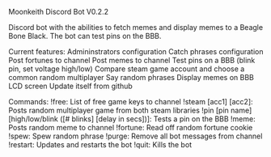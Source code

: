 Moonkeith Discord Bot V0.2.2

Discord bot with the abilities to fetch memes and display memes to a Beagle Bone Black. The bot can test pins on the BBB.

Current features:
  Admininstrators configuration
	Catch phrases configuration
	Post fortunes to channel
	Post memes to channel
	Test pins on a BBB (blink pin, set voltage high/low)
	Compare steam game account and choose a common random multiplayer
	Say random phrases
	Display memes on BBB LCD screen
	Update itself from github

Commands:
	!free: List of free game keys to channel
	!steam [acc1] [acc2]: Posts random multiplayer game from both steam libraries
	!pin [pin name] [high/low/blink ([# blinks] [delay in secs])]: Tests a pin on the BBB
	!meme: Posts random meme to channel
	!fortune: Read off random fortune cookie
	!spew: Spew random phrase
	!purge: Remove all bot messages from channel
	!restart: Updates and restarts the bot
	!quit: Kills the bot
